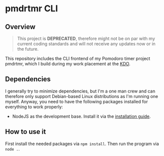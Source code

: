 # pmdrtmr CLI

## Overview

> This project is **DEPRECATED**, therefore might not be on par with my current coding standards and will not receive any updates now or in the future.

This repository includes the CLI frontend of my Pomodoro timer project pmdrtmr, which I build during my work placement at the [KDO](https://www.kdo.de/).

## Dependencies

I generally try to minimize dependencies, but I'm a one man crew and can therefore only support Debian-based Linux distributions as I'm running one myself. Anyway, you need to have the following packages installed for everything to work properly:

- NodeJS as the development base. Install it via the [installation guide](https://github.com/nodesource/distributions#debinstall).

## How to use it

First install the needed packages via `npm install`. Then run the program via `node .`.
